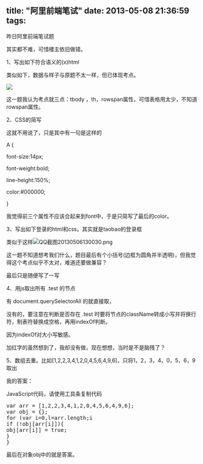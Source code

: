 title: "阿里前端笔试"
date: 2013-05-08 21:36:59
tags:
---

昨日阿里前端笔试题

其实都不难，可惜楼主依旧做错。

1、写出如下符合语义的(x)html

类似如下，数据与样子与原题不太一样，但已体现考点。

![](http://bbs.redhome.cc/data/attachment/forum/201305/06/125519hwa6zaf3gs2x2uqf.png.thumb.jpg)

这一题我认为考点就三点：tbody ，th，rowspan属性，可惜表格用太少，不知道rowspan属性。

2、CSS的简写

这就不用说了，只是其中有一句是这样的

A {

font-size:14px;

font-weight:bold;

line-height:150%;

color:#000000;

}

我觉得前三个属性不应该合起来到font中，于是只简写了最后的color。

3、写出如下登录的html和css。其实就是taobao的登录框

类似于这样![QQ截图20130506130030.png](http://bbs.redhome.cc/data/attachment/forum/201305/06/125901skn9gakkqpl0ptqn.png.thumb.jpg)

这一题不知道想考我们什么，题目最后有个小括号(边框为圆角并半透明)，但我觉得这个考点似乎不太对，难道还要做兼容？

最后只是随便写了一写

4、用js取出所有 .test 的节点

有 document.querySelectorAll 的就直接取，

没有的，要注意在判断是否存在 .test 时要将节点的className转成小写并将换行符，制表符替换成空格，再用indexOf判断。

因为indexOf对大小写敏感。

加红字的虽然想到了，我却没有做，现在想想，当时是不是脑残了？

5、数组去重。比如[1,2,2,3,4,1,2,0,4,5,6,4,9,6]，只将1，2，3，4，0，5，6，9取出

我的答案：

JavaScript代码，请使用工具条复制代码
<pre lang="LANGUAGE">
var arr = [1,2,2,3,4,1,2,0,4,5,6,4,9,6];
var obj = {};
for (var i=0,l=arr.length;i
if (!obj[arr[i]]){
obj[arr[i]] = true;
}
}
</pre>

最后在对象obj中的就是答案。